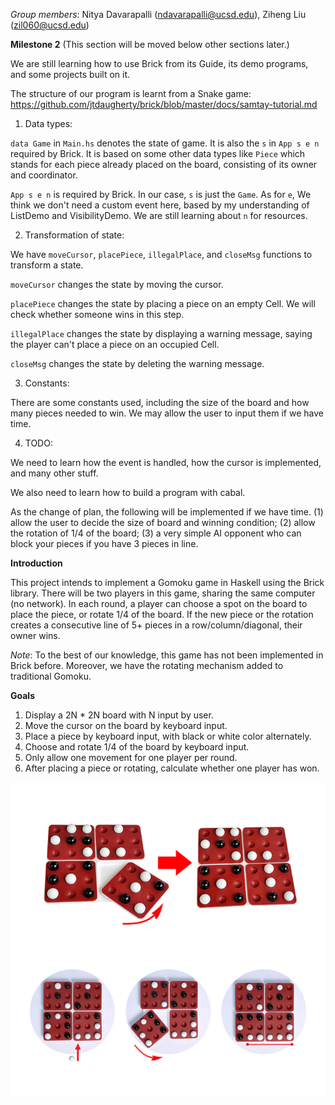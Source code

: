 *Group members*: Nitya Davarapalli (ndavarapalli@ucsd.edu), Ziheng Liu (zil060@ucsd.edu)

**Milestone 2**
(This section will be moved below other sections later.)

We are still learning how to use Brick from its Guide, its demo programs, and some projects built on it.

The structure of our program is learnt from a Snake game: https://github.com/jtdaugherty/brick/blob/master/docs/samtay-tutorial.md

1. Data types:

`data Game` in `Main.hs` denotes the state of game. It is also the `s` in `App s e n` required by Brick. It is based on some other data types like `Piece` which stands for each piece already placed on the board, consisting of its owner and coordinator.

`App s e n` is required by Brick. In our case, `s` is just the `Game`. As for `e`, We think we don't need a custom event here, based by my understanding of ListDemo and VisibilityDemo. We are still learning about `n` for resources.

2. Transformation of state:

We have `moveCursor`, `placePiece`, `illegalPlace`, and `closeMsg` functions to transform a state. 

`moveCursor` changes the state by moving the cursor.

`placePiece` changes the state by placing a piece on an empty Cell. We will check whether someone wins in this step.

`illegalPlace` changes the state by displaying a warning message, saying the player can't place a piece on an occupied Cell.

`closeMsg` changes the state by deleting the warning message.

3. Constants:

There are some constants used, including the size of the board and how many pieces needed to win. We may allow the user to input them if we have time.

4. TODO:

We need to learn how the event is handled, how the cursor is implemented, and many other stuff.

We also need to learn how to build a program with cabal.

As the change of plan, the following will be implemented if we have time.
(1) allow the user to decide the size of board and winning condition; 
(2) allow the rotation of 1/4 of the board; 
(3) a very simple AI opponent who can block your pieces if you have 3 pieces in line.



**Introduction**

This project intends to implement a Gomoku game in Haskell using the Brick library. There will be two players in this game, sharing the same computer (no network). In each round, a player can choose a spot on the board to place the piece, or rotate 1/4 of the board. If the new piece or the rotation creates a consecutive line of 5+ pieces in a row/column/diagonal, their owner wins. 

*Note*: To the best of our knowledge, this game has not been implemented in Brick before. Moreover, we have the rotating mechanism added to traditional Gomoku.

**Goals**
1. Display a 2N * 2N board with N input by user.
2. Move the cursor on the board by keyboard input.
3. Place a piece by keyboard input, with black or white color alternately.
4. Choose and rotate 1/4 of the board by keyboard input.
5. Only allow one movement for one player per round.
6. After placing a piece or rotating, calculate whether one player has won.


![How the rotate works](https://github.com/lzhfromustc/cse230/blob/main/doc/RotateGomoku.webp)
